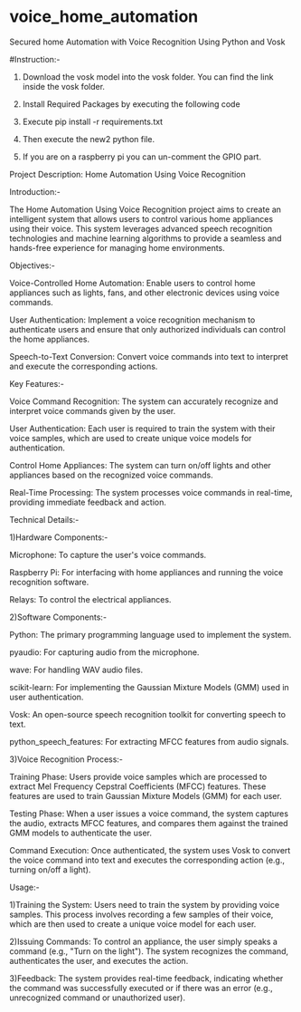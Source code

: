 # voice_home_automation
Secured home Automation with Voice Recognition Using Python and Vosk

#Instruction:-

1) Download the vosk model into the vosk folder. You can find the link inside the vosk folder.

2) Install Required Packages by executing the following code

3) Execute pip install -r requirements.txt

4) Then execute the new2 python file.

5) If you are on a raspberry pi you can un-comment the GPIO part.




Project Description: Home Automation Using Voice Recognition

Introduction:-

The Home Automation Using Voice Recognition project aims to create an intelligent system that allows users to control various home appliances using their voice. This system leverages advanced speech recognition technologies and machine learning algorithms to provide a seamless and hands-free experience for managing home environments.


Objectives:-

Voice-Controlled Home Automation: Enable users to control home appliances such as lights, fans, and other electronic devices using voice commands.

User Authentication: Implement a voice recognition mechanism to authenticate users and ensure that only authorized individuals can control the home appliances.

Speech-to-Text Conversion: Convert voice commands into text to interpret and execute the corresponding actions.



Key Features:-

Voice Command Recognition: The system can accurately recognize and interpret voice commands given by the user.

User Authentication: Each user is required to train the system with their voice samples, which are used to create unique voice models for authentication.

Control Home Appliances: The system can turn on/off lights and other appliances based on the recognized voice commands.

Real-Time Processing: The system processes voice commands in real-time, providing immediate feedback and action.



Technical Details:-


1)Hardware Components:-

Microphone: To capture the user's voice commands.

Raspberry Pi: For interfacing with home appliances and running the voice recognition software.

Relays: To control the electrical appliances.


2)Software Components:-

Python: The primary programming language used to implement the system.

pyaudio: For capturing audio from the microphone.

wave: For handling WAV audio files.

scikit-learn: For implementing the Gaussian Mixture Models (GMM) used in user authentication.

Vosk: An open-source speech recognition toolkit for converting speech to text.

python_speech_features: For extracting MFCC features from audio signals.


3)Voice Recognition Process:-

Training Phase: Users provide voice samples which are processed to extract Mel Frequency Cepstral Coefficients (MFCC) features. These features are used to train Gaussian Mixture Models (GMM) for each user.

Testing Phase: When a user issues a voice command, the system captures the audio, extracts MFCC features, and compares them against the trained GMM models to authenticate the user.

Command Execution: Once authenticated, the system uses Vosk to convert the voice command into text and executes the corresponding action (e.g., turning on/off a light).



Usage:-

1)Training the System: Users need to train the system by providing voice samples. This process involves recording a few samples of their voice, which are then used to create a unique voice model for each user.

2)Issuing Commands: To control an appliance, the user simply speaks a command (e.g., "Turn on the light"). The system recognizes the command, authenticates the user, and executes the action.

3)Feedback: The system provides real-time feedback, indicating whether the command was successfully executed or if there was an error (e.g., unrecognized command or unauthorized user).
